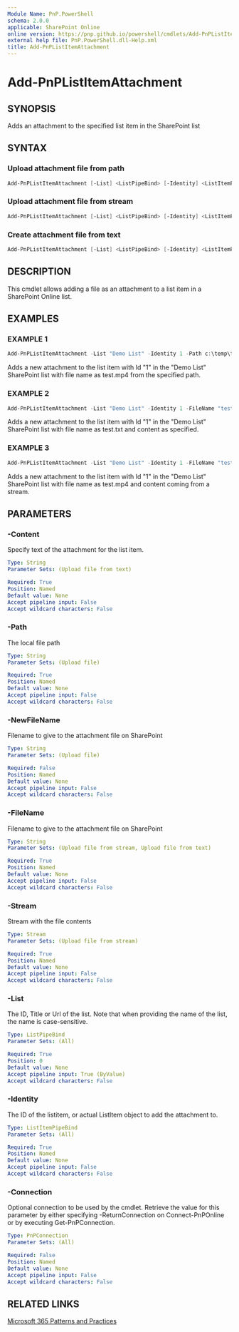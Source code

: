 ```yaml
---
Module Name: PnP.PowerShell
schema: 2.0.0
applicable: SharePoint Online
online version: https://pnp.github.io/powershell/cmdlets/Add-PnPListItemAttachment.html
external help file: PnP.PowerShell.dll-Help.xml
title: Add-PnPListItemAttachment
---
```

  
# Add-PnPListItemAttachment

## SYNOPSIS
Adds an attachment to the specified list item in the SharePoint list

## SYNTAX

### Upload attachment file from path
```powershell
Add-PnPListItemAttachment [-List] <ListPipeBind> [-Identity] <ListItemPipeBind> [-Path <String>] [-NewFileName <String>] [-Connection <PnPConnection>] [<CommonParameters>]
```

### Upload attachment file from stream
```powershell
Add-PnPListItemAttachment [-List] <ListPipeBind> [-Identity] <ListItemPipeBind> [-FileName <String>] [-Stream <Stream>] [-Connection <PnPConnection>] [<CommonParameters>]
```

### Create attachment file from text
```powershell
Add-PnPListItemAttachment [-List] <ListPipeBind> [-Identity] <ListItemPipeBind> [-FileName <String>] [-Content <text>] [-Connection <PnPConnection>] [<CommonParameters>]
```

## DESCRIPTION

This cmdlet allows adding a file as an attachment to a list item in a SharePoint Online list.

## EXAMPLES

### EXAMPLE 1
```powershell
Add-PnPListItemAttachment -List "Demo List" -Identity 1 -Path c:\temp\test.mp4
```

Adds a new attachment to the list item with Id "1" in the "Demo List" SharePoint list with file name as test.mp4 from the specified path.


### EXAMPLE 2
```powershell
Add-PnPListItemAttachment -List "Demo List" -Identity 1 -FileName "test.txt" -Content '{ "Test": "Value" }'
```

Adds a new attachment to the list item with Id "1" in the "Demo List" SharePoint list with file name as test.txt and content as specified.

### EXAMPLE 3
```powershell
Add-PnPListItemAttachment -List "Demo List" -Identity 1 -FileName "test.mp4" -Stream $fileStream
```

Adds a new attachment to the list item with Id "1" in the "Demo List" SharePoint list with file name as test.mp4 and content coming from a stream.

## PARAMETERS

### -Content
Specify text of the attachment for the list item.

```yaml
Type: String
Parameter Sets: (Upload file from text)

Required: True
Position: Named
Default value: None
Accept pipeline input: False
Accept wildcard characters: False
```

### -Path
The local file path

```yaml
Type: String
Parameter Sets: (Upload file)

Required: True
Position: Named
Default value: None
Accept pipeline input: False
Accept wildcard characters: False
```

### -NewFileName
Filename to give to the attachment file on SharePoint

```yaml
Type: String
Parameter Sets: (Upload file)

Required: False
Position: Named
Default value: None
Accept pipeline input: False
Accept wildcard characters: False
```

### -FileName
Filename to give to the attachment file on SharePoint

```yaml
Type: String
Parameter Sets: (Upload file from stream, Upload file from text)

Required: True
Position: Named
Default value: None
Accept pipeline input: False
Accept wildcard characters: False
```

### -Stream
Stream with the file contents

```yaml
Type: Stream
Parameter Sets: (Upload file from stream)

Required: True
Position: Named
Default value: None
Accept pipeline input: False
Accept wildcard characters: False
```

### -List
The ID, Title or Url of the list. Note that when providing the name of the list, the name is case-sensitive.

```yaml
Type: ListPipeBind
Parameter Sets: (All)

Required: True
Position: 0
Default value: None
Accept pipeline input: True (ByValue)
Accept wildcard characters: False
```

### -Identity
The ID of the listitem, or actual ListItem object to add the attachment to.

```yaml
Type: ListItemPipeBind
Parameter Sets: (All)

Required: True
Position: Named
Default value: None
Accept pipeline input: False
Accept wildcard characters: False
```

### -Connection
Optional connection to be used by the cmdlet. Retrieve the value for this parameter by either specifying -ReturnConnection on Connect-PnPOnline or by executing Get-PnPConnection.

```yaml
Type: PnPConnection
Parameter Sets: (All)

Required: False
Position: Named
Default value: None
Accept pipeline input: False
Accept wildcard characters: False
```

## RELATED LINKS

[Microsoft 365 Patterns and Practices](https://aka.ms/m365pnp)
